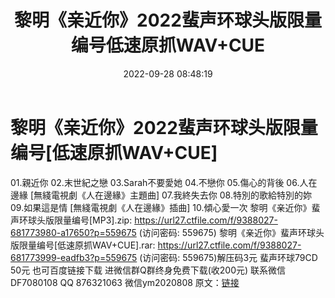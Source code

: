 ﻿---
title: 黎明《亲近你》2022蜚声环球头版限量编号低速原抓WAV+CUE
date: 2022-09-28 08:48:19
categories: 新碟专辑、稀有等精品
tags: 华语中文
---
# 黎明《亲近你》2022蜚声环球头版限量编号[低速原抓WAV+CUE]

01.親近你
02.末世紀之戀
03.Sarah不要愛她
04.不戀你
05.傷心的背後
06.人在邊緣 [無綫電視劇《人在邊緣》主題曲]
07.我終失去你
08.特別的歌給特別的妳
09.如果這是情 [無綫電視劇《人在邊緣》插曲]
10.傾心愛一次
黎明《亲近你》蜚声环球头版限量编号[MP3].zip: https://url27.ctfile.com/f/9388027-681773980-a17650?p=559675
(访问密码: 559675)
黎明《亲近你》蜚声环球头版限量编号[低速原抓WAV+CUE].rar: https://url27.ctfile.com/f/9388027-681773999-eadfb3?p=559675
(访问密码: 559675)解压码3元
蜚声环球79CD 50元
也可百度链接下载
进微信群Q群终身免费下载(收200元)
联系微信DF7080108 QQ 876321063
微信ym2020808
原文：[链接](https://blog.sina.com.cn/s/blog_1647c7e7601030zna.html)